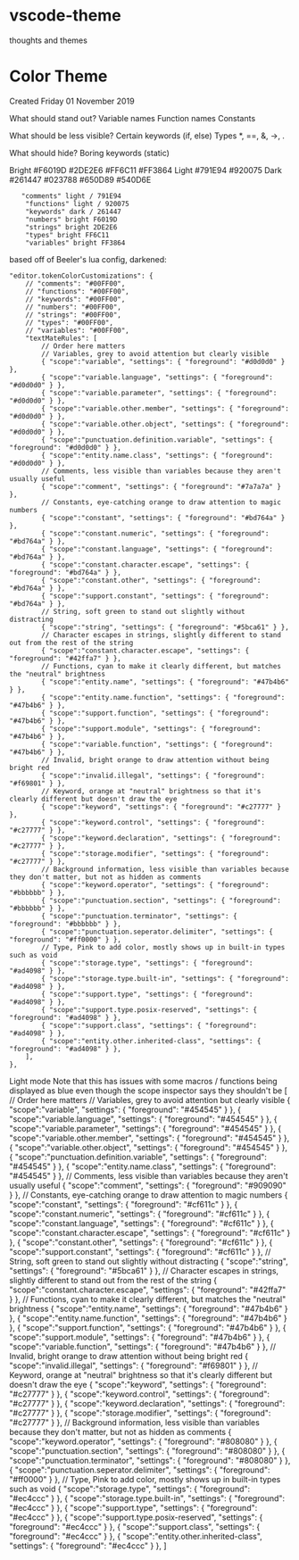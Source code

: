 # vscode-theme
thoughts and themes

Color Theme
===========
Created Friday 01 November 2019

What should stand out?
	Variable names
	Function names
	Constants
	
What should be less visible?
	Certain keywords (if, else)
	Types
	*, ==, &, ->, .

What should hide?
	Boring keywords (static)

Bright #F6019D #2DE2E6 #FF6C11 #FF3864
Light #791E94 #920075
Dark #261447 #023788 #650D89 #540D6E 

	   "comments" light / 791E94
		"functions" light / 920075
		"keywords" dark / 261447
		"numbers" bright F6019D
		"strings" bright 2DE2E6
		"types" bright FF6C11
		"variables" bright FF3864

based off of Beeler's lua config, darkened:

	"editor.tokenColorCustomizations": {
		// "comments": "#00FF00",
		// "functions": "#00FF00",
		// "keywords": "#00FF00",
		// "numbers": "#00FF00",
		// "strings": "#00FF00",
		// "types": "#00FF00",
		// "variables": "#00FF00",
		"textMateRules": [
			// Order here matters
			// Variables, grey to avoid attention but clearly visible
			{ "scope":"variable", "settings": { "foreground": "#d0d0d0" } },
			{ "scope":"variable.language", "settings": { "foreground": "#d0d0d0" } },
			{ "scope":"variable.parameter", "settings": { "foreground": "#d0d0d0" } },
			{ "scope":"variable.other.member", "settings": { "foreground": "#d0d0d0" } },
			{ "scope":"variable.other.object", "settings": { "foreground": "#d0d0d0" } },
			{ "scope":"punctuation.definition.variable", "settings": { "foreground": "#d0d0d0" } },
			{ "scope":"entity.name.class", "settings": { "foreground": "#d0d0d0" } },
			// Comments, less visible than variables because they aren't usually useful
			{ "scope":"comment", "settings": { "foreground": "#7a7a7a" } },
			// Constants, eye-catching orange to draw attention to magic numbers
			{ "scope":"constant", "settings": { "foreground": "#bd764a" } },
			{ "scope":"constant.numeric", "settings": { "foreground": "#bd764a" } },
			{ "scope":"constant.language", "settings": { "foreground": "#bd764a" } },
			{ "scope":"constant.character.escape", "settings": { "foreground": "#bd764a" } },
			{ "scope":"constant.other", "settings": { "foreground": "#bd764a" } },
			{ "scope":"support.constant", "settings": { "foreground": "#bd764a" } },
			// String, soft green to stand out slightly without distracting
			{ "scope":"string", "settings": { "foreground": "#5bca61" } },
			// Character escapes in strings, slightly different to stand out from the rest of the string
			{ "scope":"constant.character.escape", "settings": { "foreground": "#42ffa7" } },
			// Functions, cyan to make it clearly different, but matches the "neutral" brightness
			{ "scope":"entity.name", "settings": { "foreground": "#47b4b6" } },
			{ "scope":"entity.name.function", "settings": { "foreground": "#47b4b6" } },
			{ "scope":"support.function", "settings": { "foreground": "#47b4b6" } },
			{ "scope":"support.module", "settings": { "foreground": "#47b4b6" } },
			{ "scope":"variable.function", "settings": { "foreground": "#47b4b6" } },
			// Invalid, bright orange to draw attention without being bright red
			{ "scope":"invalid.illegal", "settings": { "foreground": "#f69801" } },
			// Keyword, orange at "neutral" brightness so that it's clearly different but doesn't draw the eye
			{ "scope":"keyword", "settings": { "foreground": "#c27777" } },
			{ "scope":"keyword.control", "settings": { "foreground": "#c27777" } },
			{ "scope":"keyword.declaration", "settings": { "foreground": "#c27777" } },
			{ "scope":"storage.modifier", "settings": { "foreground": "#c27777" } },
			// Background information, less visible than variables because they don't matter, but not as hidden as comments
			{ "scope":"keyword.operator", "settings": { "foreground": "#bbbbbb" } },
			{ "scope":"punctuation.section", "settings": { "foreground": "#bbbbbb" } },
			{ "scope":"punctuation.terminator", "settings": { "foreground": "#bbbbbb" } },
			{ "scope":"punctuation.seperator.delimiter", "settings": { "foreground": "#ff0000" } },
			// Type, Pink to add color, mostly shows up in built-in types such as void
			{ "scope":"storage.type", "settings": { "foreground": "#ad4098" } },
			{ "scope":"storage.type.built-in", "settings": { "foreground": "#ad4098" } },
			{ "scope":"support.type", "settings": { "foreground": "#ad4098" } },
			{ "scope":"support.type.posix-reserved", "settings": { "foreground": "#ad4098" } },
			{ "scope":"support.class", "settings": { "foreground": "#ad4098" } },
			{ "scope":"entity.other.inherited-class", "settings": { "foreground": "#ad4098" } },
		],
	},

Light mode
Note that this has issues with some macros / functions being displayed as blue even though the scope inspector says they shouldn't be
				[
							// Order here matters
							// Variables, grey to avoid attention but clearly visible
							{ "scope":"variable", "settings": { "foreground": "#454545" } },
							{ "scope":"variable.language", "settings": { "foreground": "#454545" } },
							{ "scope":"variable.parameter", "settings": { "foreground": "#454545" } },
							{ "scope":"variable.other.member", "settings": { "foreground": "#454545" } },
							{ "scope":"variable.other.object", "settings": { "foreground": "#454545" } },
							{ "scope":"punctuation.definition.variable", "settings": { "foreground": "#454545" } },
							{ "scope":"entity.name.class", "settings": { "foreground": "#454545" } },
							// Comments, less visible than variables because they aren't usually useful
							{ "scope":"comment", "settings": { "foreground": "#909090" } },
							// Constants, eye-catching orange to draw attention to magic numbers
							{ "scope":"constant", "settings": { "foreground": "#cf611c" } },
							{ "scope":"constant.numeric", "settings": { "foreground": "#cf611c" } },
							{ "scope":"constant.language", "settings": { "foreground": "#cf611c" } },
							{ "scope":"constant.character.escape", "settings": { "foreground": "#cf611c" } },
							{ "scope":"constant.other", "settings": { "foreground": "#cf611c" } },
							{ "scope":"support.constant", "settings": { "foreground": "#cf611c" } },
							// String, soft green to stand out slightly without distracting
							{ "scope":"string", "settings": { "foreground": "#5bca61" } },
							// Character escapes in strings, slightly different to stand out from the rest of the string
							{ "scope":"constant.character.escape", "settings": { "foreground": "#42ffa7" } },
							// Functions, cyan to make it clearly different, but matches the "neutral" brightness
							{ "scope":"entity.name", "settings": { "foreground": "#47b4b6" } },
							{ "scope":"entity.name.function", "settings": { "foreground": "#47b4b6" } },
							{ "scope":"support.function", "settings": { "foreground": "#47b4b6" } },
							{ "scope":"support.module", "settings": { "foreground": "#47b4b6" } },
							{ "scope":"variable.function", "settings": { "foreground": "#47b4b6" } },
							// Invalid, bright orange to draw attention without being bright red
							{ "scope":"invalid.illegal", "settings": { "foreground": "#f69801" } },
							// Keyword, orange at "neutral" brightness so that it's clearly different but doesn't draw the eye
							{ "scope":"keyword", "settings": { "foreground": "#c27777" } },
							{ "scope":"keyword.control", "settings": { "foreground": "#c27777" } },
							{ "scope":"keyword.declaration", "settings": { "foreground": "#c27777" } },
							{ "scope":"storage.modifier", "settings": { "foreground": "#c27777" } },
							// Background information, less visible than variables because they don't matter, but not as hidden as comments
							{ "scope":"keyword.operator", "settings": { "foreground": "#808080" } },
							{ "scope":"punctuation.section", "settings": { "foreground": "#808080" } },
							{ "scope":"punctuation.terminator", "settings": { "foreground": "#808080" } },
							{ "scope":"punctuation.seperator.delimiter", "settings": { "foreground": "#ff0000" } },
							// Type, Pink to add color, mostly shows up in built-in types such as void
							{ "scope":"storage.type", "settings": { "foreground": "#ec4ccc" } },
							{ "scope":"storage.type.built-in", "settings": { "foreground": "#ec4ccc" } },
							{ "scope":"support.type", "settings": { "foreground": "#ec4ccc" } },
							{ "scope":"support.type.posix-reserved", "settings": { "foreground": "#ec4ccc" } },
							{ "scope":"support.class", "settings": { "foreground": "#ec4ccc" } },
							{ "scope":"entity.other.inherited-class", "settings": { "foreground": "#ec4ccc" } },
						]
